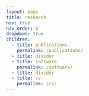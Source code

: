 ```yaml
---
layout: page
title: research
nav: true
nav_order: 8
dropdown: true
children:
  - title: publications
    permalink: /publications/
  - title: divider
  - title: software
    permalink: /software/
  - title: divider
  - title: cv
    permalink: /cv/
---
```

